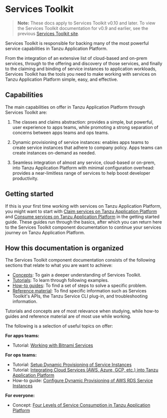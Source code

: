 # Services Toolkit

> **Note:** These docs apply to Services Toolkit v0.10 and later.
> To view the Services Toolkit documentation for v0.9 and earlier, see the previous
> [Services Toolkit site](https://docs.vmware.com/en/Services-Toolkit-for-VMware-Tanzu-Application-Platform/index.html).

Services Toolkit is responsible for backing many of the most powerful service capabilities in
Tanzu Application Platform.

From the integration of an extensive list of cloud-based and on-prem services, through to the offering
and discovery of those services, and finally to the claiming and binding of service instances to
application workloads, Services Toolkit has the tools you need to make working with services on
Tanzu Application Platform simple, easy, and effective.

## <a id="capabilities"></a> Capabilities

The main capabilities on offer in Tanzu Application Platform through Services Toolkit are:

1. The classes and claims abstraction: provides a simple, but powerful, user experience to apps teams,
while promoting a strong separation of concerns between apps teams and ops teams.

1. Dynamic provisioning of service instances: enables apps teams to create service
instances that adhere to company policy. Apps teams can create instances on-demand as needed.

1. Seamless integration of almost any service, cloud-based or on-prem, into Tanzu Application Platform
with minimal configuration overhead: provides a near-limitless range of services to help boost
developer productivity.

## <a id="getting-started"></a> Getting started

If this is your first time working with services on Tanzu Application Platform,
you might want to start with
[Claim services on Tanzu Application Platform](../getting-started/claim-services.hbs.md) and
[Consume services on Tanzu Application Platform](../getting-started/consume-services.hbs.md)
in the getting started guide.
These guides run through the basics, after which you can return here to the Services Toolkit
component documentation to continue your services journey on Tanzu Application Platform.

## <a id="organization"></a>How this documentation is organized

The Services Toolkit component documentation consists of the following sections that relate to what
you are want to achieve:

- [Concepts](concepts/index.hbs.md): To gain a deeper understanding of Services Toolkit.
- [Tutorials](tutorials/index.hbs.md): To learn through following examples.
- [How-to guides](how-to-guides/index.hbs.md): To find a set of steps to solve a specific problem.
- [Reference material](reference/index.hbs.md): To find specific information such as Services Toolkit's
APIs, the Tanzu Service CLI plug-in, and troubleshooting information.

Tutorials and concepts are of most relevance when studying, while how-to guides and reference material
are of most use while working.

The following is a selection of useful topics on offer:

**For apps teams:**

- Tutorial: [Working with Bitnami Services](tutorials/working-with-bitnami-services.hbs.md)

**For ops teams:**

- Tutorial: [Setup Dynamic Provisioning of Service Instances](tutorials/setup-dynamic-provisioning.hbs.md)
- Tutorial: [Integrating Cloud Services (AWS, Azure, GCP, etc.) into Tanzu Application Platform](tutorials/integrate-cloud-services.hbs.md)
- How-to guide: [Configure Dynamic Provisioning of AWS RDS Service Instances](how-to-guides/dynamic-provisioning-rds.hbs.md)

**For everyone:**

- Concept: [Four Levels of Service Consumption in Tanzu Application Platform](concepts/service-consumption.hbs.md)
